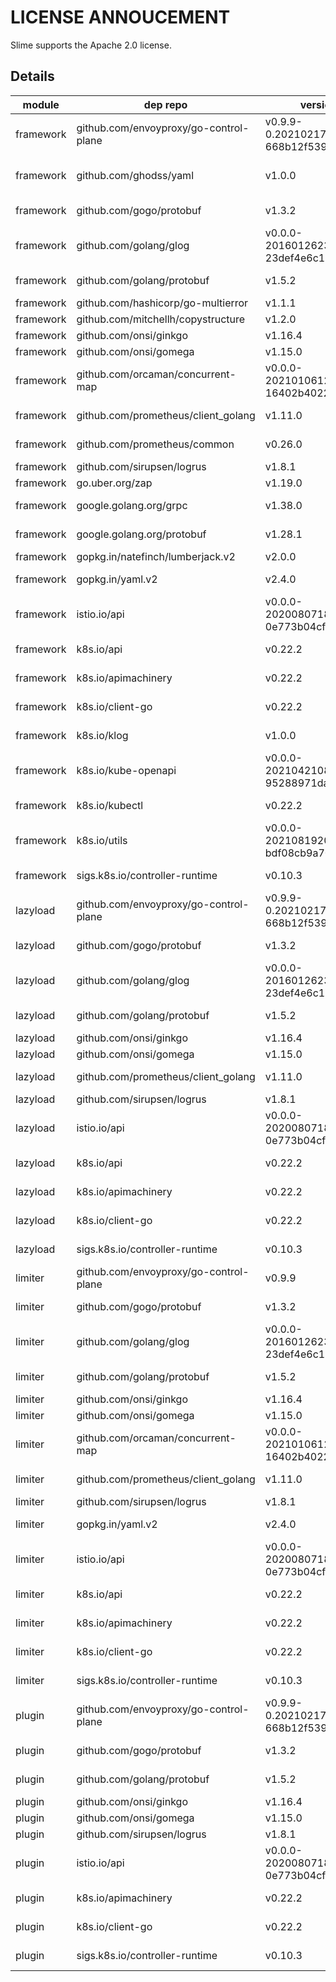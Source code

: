 # LICENSE ANNOUCEMENT

Slime supports the Apache 2.0 license.



## Details

| module    | dep repo                               | version                              | license           |
| --------- | -------------------------------------- | ------------------------------------ | ----------------- |
| framework | github.com/envoyproxy/go-control-plane | v0.9.9-0.20210217033140-668b12f5399d | Apache-2.0        |
| framework | github.com/ghodss/yaml                 | v1.0.0                               | BSD-3-Clause, MIT |
| framework | github.com/gogo/protobuf               | v1.3.2                               | BSD-3-Clause      |
| framework | github.com/golang/glog                 | v0.0.0-20160126235308-23def4e6c14b   | Apache-2.0        |
| framework | github.com/golang/protobuf             | v1.5.2                               | BSD-3-Clause      |
| framework | github.com/hashicorp/go-multierror     | v1.1.1                               | MPL-2.0           |
| framework | github.com/mitchellh/copystructure     | v1.2.0                               | MIT               |
| framework | github.com/onsi/ginkgo                 | v1.16.4                              | MIT               |
| framework | github.com/onsi/gomega                 | v1.15.0                              | MIT               |
| framework | github.com/orcaman/concurrent-map      | v0.0.0-20210106121528-16402b402231   | MIT               |
| framework | github.com/prometheus/client_golang    | v1.11.0                              | Apache-2.0        |
| framework | github.com/prometheus/common           | v0.26.0                              | Apache-2.0        |
| framework | github.com/sirupsen/logrus             | v1.8.1                               | MIT               |
| framework | go.uber.org/zap                        | v1.19.0                              | MIT               |
| framework | google.golang.org/grpc                 | v1.38.0                              | Apache-2.0        |
| framework | google.golang.org/protobuf             | v1.28.1                              | BSD-3-Clause      |
| framework | gopkg.in/natefinch/lumberjack.v2       | v2.0.0                               | MIT               |
| framework | gopkg.in/yaml.v2                       | v2.4.0                               | Apache-2.0        |
| framework | istio.io/api                           | v0.0.0-20200807181912-0e773b04cfc7   | Apache-2.0        |
| framework | k8s.io/api                             | v0.22.2                              | Apache-2.0        |
| framework | k8s.io/apimachinery                    | v0.22.2                              | Apache-2.0        |
| framework | k8s.io/client-go                       | v0.22.2                              | Apache-2.0        |
| framework | k8s.io/klog                            | v1.0.0                               | Apache-2.0        |
| framework | k8s.io/kube-openapi                    | v0.0.0-20210421082810-95288971da7e   | Apache-2.0        |
| framework | k8s.io/kubectl                         | v0.22.2                              | Apache-2.0        |
| framework | k8s.io/utils                           | v0.0.0-20210819203725-bdf08cb9a70a   | Apache-2.0        |
| framework | sigs.k8s.io/controller-runtime         | v0.10.3                              | Apache-2.0        |
| lazyload  | github.com/envoyproxy/go-control-plane | v0.9.9-0.20210217033140-668b12f5399d | Apache-2.0        |
| lazyload  | github.com/gogo/protobuf               | v1.3.2                               | BSD-3-Clause      |
| lazyload  | github.com/golang/glog                 | v0.0.0-20160126235308-23def4e6c14b   | Apache-2.0        |
| lazyload  | github.com/golang/protobuf             | v1.5.2                               | BSD-3-Clause      |
| lazyload  | github.com/onsi/ginkgo                 | v1.16.4                              | MIT               |
| lazyload  | github.com/onsi/gomega                 | v1.15.0                              | MIT               |
| lazyload  | github.com/prometheus/client_golang    | v1.11.0                              | Apache-2.0        |
| lazyload  | github.com/sirupsen/logrus             | v1.8.1                               | MIT               |
| lazyload  | istio.io/api                           | v0.0.0-20200807181912-0e773b04cfc7   | Apache-2.0        |
| lazyload  | k8s.io/api                             | v0.22.2                              | Apache-2.0        |
| lazyload  | k8s.io/apimachinery                    | v0.22.2                              | Apache-2.0        |
| lazyload  | k8s.io/client-go                       | v0.22.2                              | Apache-2.0        |
| lazyload  | sigs.k8s.io/controller-runtime         | v0.10.3                              | Apache-2.0        |
| limiter   | github.com/envoyproxy/go-control-plane | v0.9.9                               | Apache-2.0        |
| limiter   | github.com/gogo/protobuf               | v1.3.2                               | BSD-3-Clause      |
| limiter   | github.com/golang/glog                 | v0.0.0-20160126235308-23def4e6c14b   | Apache-2.0        |
| limiter   | github.com/golang/protobuf             | v1.5.2                               | BSD-3-Clause      |
| limiter   | github.com/onsi/ginkgo                 | v1.16.4                              | MIT               |
| limiter   | github.com/onsi/gomega                 | v1.15.0                              | MIT               |
| limiter   | github.com/orcaman/concurrent-map      | v0.0.0-20210106121528-16402b402231   | MIT               |
| limiter   | github.com/prometheus/client_golang    | v1.11.0                              | Apache-2.0        |
| limiter   | github.com/sirupsen/logrus             | v1.8.1                               | MIT               |
| limiter   | gopkg.in/yaml.v2                       | v2.4.0                               | Apache-2.0        |
| limiter   | istio.io/api                           | v0.0.0-20200807181912-0e773b04cfc7   | Apache-2.0        |
| limiter   | k8s.io/api                             | v0.22.2                              | Apache-2.0        |
| limiter   | k8s.io/apimachinery                    | v0.22.2                              | Apache-2.0        |
| limiter   | k8s.io/client-go                       | v0.22.2                              | Apache-2.0        |
| limiter   | sigs.k8s.io/controller-runtime         | v0.10.3                              | Apache-2.0        |
| plugin    | github.com/envoyproxy/go-control-plane | v0.9.9-0.20210217033140-668b12f5399d | Apache-2.0        |
| plugin    | github.com/gogo/protobuf               | v1.3.2                               | BSD-3-Clause      |
| plugin    | github.com/golang/protobuf             | v1.5.2                               | BSD-3-Clause      |
| plugin    | github.com/onsi/ginkgo                 | v1.16.4                              | MIT               |
| plugin    | github.com/onsi/gomega                 | v1.15.0                              | MIT               |
| plugin    | github.com/sirupsen/logrus             | v1.8.1                               | MIT               |
| plugin    | istio.io/api                           | v0.0.0-20200807181912-0e773b04cfc7   | Apache-2.0        |
| plugin    | k8s.io/apimachinery                    | v0.22.2                              | Apache-2.0        |
| plugin    | k8s.io/client-go                       | v0.22.2                              | Apache-2.0        |
| plugin    | sigs.k8s.io/controller-runtime         | v0.10.3                              | Apache-2.0        |



